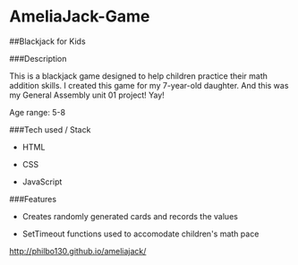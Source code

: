 # AmeliaJack-Game

##Blackjack for Kids

###Description

This is a blackjack game designed to help children practice their math addition skills. 
I created this game for my 7-year-old daughter. 
And this was my General Assembly unit 01 project! Yay!

Age range: 5-8


###Tech used / Stack

- HTML

- CSS 

- JavaScript


###Features

- Creates randomly generated cards and records the values

- SetTimeout functions used to accomodate children's math pace


http://philbo130.github.io/ameliajack/
